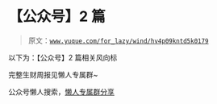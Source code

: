 # 【公众号】2 篇

> 原文：[`www.yuque.com/for_lazy/wind/hv4p09kntd5k0179`](https://www.yuque.com/for_lazy/wind/hv4p09kntd5k0179)

以下为：【公众号】2 篇相关风向标

完整生财周报见懒人专属群~

公众号懒人搜索，[懒人专属群分享](https://lazybook.fun/#/blog/group)